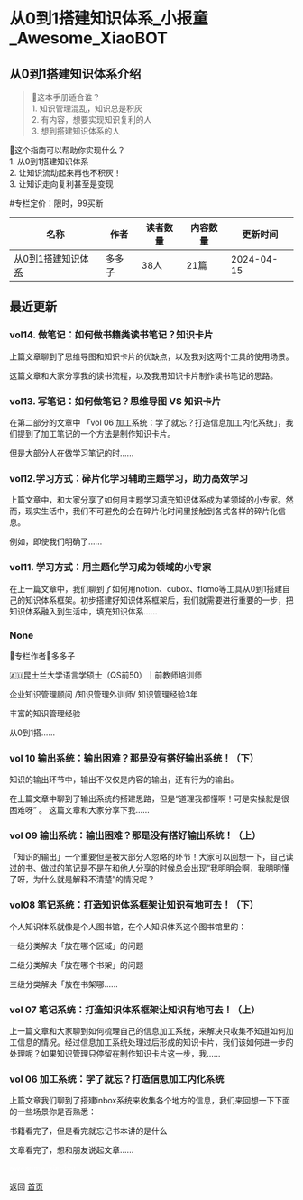 # 从0到1搭建知识体系_小报童_Awesome_XiaoBOT

## 从0到1搭建知识体系介绍
> 🧭这本手册适合谁？    
1\. 知识管理混乱，知识总是积灰    
2\. 有内容，想要实现知识复利的人    
3\. 想到搭建知识体系的人    
    
    
🌟这个指南可以帮助你实现什么？    
1\. 从0到1搭建知识体系    
2\. 让知识流动起来再也不积灰！    
3\. 让知识走向复利甚至是变现    
    
#专栏定价：限时，99买断  
  


|名称|作者|读者数量|内容数量|更新时间|
|---|---|---|---|---|
|[从0到1搭建知识体系](https://xiaobot.net/p/Notion666?refer=9c3f1c95-a052-465a-9902-f6d75080262a)|多多子|38人|21篇|2024-04-15|

## 最近更新
### vol14. 做笔记：如何做书籍类读书笔记？知识卡片

上篇文章聊到了思维导图和知识卡片的优缺点，以及我对这两个工具的使用场景。

这篇文章和大家分享我的读书流程，以及我用知识卡片制作读书笔记的思路。

### vol13. 写笔记：如何做笔记？思维导图 VS 知识卡片

在第二部分的文章中 「vol 06 加工系统：学了就忘？打造信息加工内化系统」，我们提到了加工笔记的一个方法是制作知识卡片。

但是大部分人在做学习笔记的时......

### vol12.学习方式：碎片化学习辅助主题学习，助力高效学习

上篇文章中，和大家分享了如何用主题学习填充知识体系成为某领域的小专家。然而，现实生活中，我们不可避免的会在碎片化时间里接触到各式各样的碎片化信息。

例如，即使我们明确了......

### vol11. 学习方式：用主题化学习成为领域的小专家

在上一篇文章中，我们聊到了如何用notion、cubox、flomo等工具从0到1搭建自己的知识体系框架。初步搭建好知识体系框架后，我们就需要进行重要的一步，把知识体系融入到生活中，填充知识体系......

### None

📃专栏作者🌷多多子

🇦🇺昆士兰大学语言学硕士（QS前50）｜前教师培训师

企业知识管理顾问 /知识管理外训师/ 知识管理经验3年

丰富的知识管理经验

从0到1搭......

### vol 10 输出系统：输出困难？那是没有搭好输出系统！（下）

知识的输出环节中，输出不仅仅是内容的输出，还有行为的输出。

在上篇文章中聊到了输出系统的搭建思路，但是“道理我都懂啊！可是实操就是很困难呀” 。 这篇文章和大家分享下我......

### vol 09 输出系统：输出困难？那是没有搭好输出系统！（上）

「知识的输出」一个重要但是被大部分人忽略的环节！大家可以回想一下，自己读过的书、做过的笔记是不是在和他人分享的时候总会出现“我明明会啊，我明明懂了呀，为什么就是解释不清楚”的情况呢？

### vol08 笔记系统：打造知识体系框架让知识有地可去！（下）

个人知识体系就像是个人图书馆，在个人知识体系这个图书馆里的：

一级分类解决「放在哪个区域」的问题

二级分类解决「放在哪个书架」的问题

三级分类解决「放在书架哪......

### vol 07 笔记系统：打造知识体系框架让知识有地可去！（上）

上一篇文章和大家聊到如何梳理自己的信息加工系统，来解决只收集不知道如何加工信息的情况。经过信息加工系统处理过后形成的知识卡片，我们该如何进一步的处理呢？如果知识管理只停留在制作知识卡片这一步，我......

### vol 06 加工系统：学了就忘？打造信息加工内化系统

上篇文章我们聊到了搭建inbox系统来收集各个地方的信息，我们来回想一下下面的一些场景你是否熟悉：

书籍看完了，但是看完就忘记书本讲的是什么

文章看完了，想和朋友说起文章......


<a href="https://github.com/Reno9527/awesome-xiaobot" style="color: white; text-decoration: none;">awesome-xiaobot</a>

返回 [首页](../README.md)
